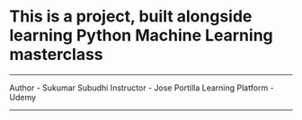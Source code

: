 # This is a project, built alongside learning Python Machine Learning masterclass
---
Author - Sukumar Subudhi
Instructor - Jose Portilla
Learning Platform - Udemy

---
